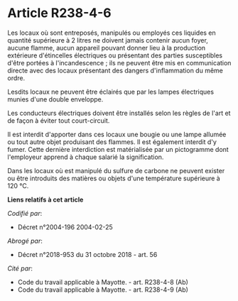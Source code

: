 # Article R238-4-6

Les locaux où sont entreposés, manipulés ou employés ces liquides en quantité supérieure à 2 litres ne doivent jamais
contenir aucun foyer, aucune flamme, aucun appareil pouvant donner lieu à la production extérieure d'étincelles électriques
ou présentant des parties susceptibles d'être portées à l'incandescence ; ils ne peuvent être mis en communication directe
avec des locaux présentant des dangers d'inflammation du même ordre.

Lesdits locaux ne peuvent être éclairés que par les lampes électriques munies d'une double enveloppe.

Les conducteurs électriques doivent être installés selon les règles de l'art et de façon à éviter tout court-circuit.

Il est interdit d'apporter dans ces locaux une bougie ou une lampe allumée ou tout autre objet produisant des flammes. Il est
également interdit d'y fumer. Cette dernière interdiction est matérialisée par un pictogramme dont l'employeur apprend à
chaque salarié la signification.

Dans les locaux où est manipulé du sulfure de carbone ne peuvent exister ou être introduits des matières ou objets d'une
température supérieure à 120 °C.

**Liens relatifs à cet article**

_Codifié par_:

  - Décret n°2004-196 2004-02-25

_Abrogé par_:

  - Décret n°2018-953 du 31 octobre 2018 - art. 56

_Cité par_:

  - Code du travail applicable à Mayotte. - art. R238-4-8 (Ab)
  - Code du travail applicable à Mayotte. - art. R238-4-9 (Ab)
